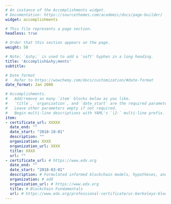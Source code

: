 ```yaml
---
# An instance of the Accomplishments widget.
# Documentation: https://sourcethemes.com/academic/docs/page-builder/
widget: accomplishments

# This file represents a page section.
headless: true

# Order that this section appears on the page.
weight: 50

# Note: `&shy;` is used to add a 'soft' hyphen in a long heading.
title: 'Accomplish&shy;ments'
subtitle:

# Date format
#   Refer to https://wowchemy.com/docs/customization/#date-format
date_format: Jan 2006

# Accomplishments.
#   Add/remove as many `item` blocks below as you like.
#   `title`, `organization`, and `date_start` are the required parameters.
#   Leave other parameters empty if not required.
#   Begin multi-line descriptions with YAML's `|2-` multi-line prefix.
item:
- certificate_url: XXXXX
  date_end: ""
  date_start: "2018-10-01"
  description: ""
  organization: XXXX
  organization_url: XXXX
  title: XXXX
  url: ""
- certificate_url: # https://www.edx.org
  date_end: ""
  date_start: "2018-03-01"
  description: # Formulated informed blockchain models, hypotheses, and use cases.
  organization: # edX
  organization_url: # https://www.edx.org
  title: # Blockchain Fundamentals
  url: # https://www.edx.org/professional-certificate/uc-berkeleyx-blockchain-fundamentals
---
```

